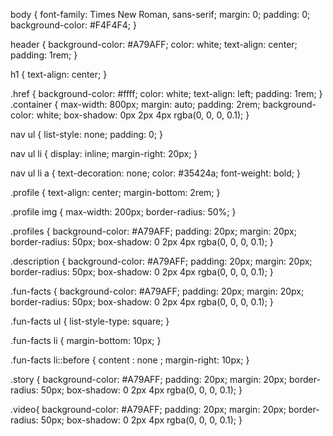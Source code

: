 body {
    font-family: Times New Roman, sans-serif;
    margin: 0;
    padding: 0;
    background-color: #F4F4F4;
}

header {
    background-color: #A79AFF;
    color: white;
    text-align: center;
    padding: 1rem;
}

h1 {
  text-align: center;
}

.href {
  background-color: #ffff;
  color: white;
  text-align: left;
  padding: 1rem;
}
.container {
    max-width: 800px;
    margin: auto;
    padding: 2rem;
    background-color: white;
    box-shadow: 0px 2px 4px rgba(0, 0, 0, 0.1);
}

nav ul {
    list-style: none;
    padding: 0;
}

nav ul li {
    display: inline;
    margin-right: 20px;
}

nav ul li a {
    text-decoration: none;
    color: #35424a;
    font-weight: bold;
}

.profile {
    text-align: center;
    margin-bottom: 2rem;
}

.profile img {
    max-width: 200px;
    border-radius: 50%;
}

.profiles {
    background-color: #A79AFF;
    padding: 20px;
    margin: 20px;
    border-radius: 50px;
    box-shadow: 0 2px 4px rgba(0, 0, 0, 0.1);
  }
  
   .description {
    background-color: #A79AFF;
    padding: 20px;
    margin: 20px;
    border-radius: 50px;
    box-shadow: 0 2px 4px rgba(0, 0, 0, 0.1);
  }
  
  .fun-facts {
    background-color: #A79AFF;
    padding: 20px;
    margin: 20px;
    border-radius: 50px;
    box-shadow: 0 2px 4px rgba(0, 0, 0, 0.1);
  }
  
  .fun-facts ul {
    list-style-type: square;
  }
  
  .fun-facts li {
    margin-bottom: 10px;
  }
  
  .fun-facts li::before {
    content : none ;
    margin-right: 10px;
  }
  
 .story {
    background-color: #A79AFF;
    padding: 20px;
    margin: 20px;
    border-radius: 50px;
    box-shadow: 0 2px 4px rgba(0, 0, 0, 0.1);
  }
  
  .video{
    background-color: #A79AFF;
    padding: 20px;
    margin: 20px;
    border-radius: 50px;
    box-shadow: 0 2px 4px rgba(0, 0, 0, 0.1);
  }
